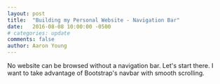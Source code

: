 ```yaml
---
layout: post
title:  "Building my Personal Website - Navigation Bar"
date:   2016-08-08 10:00:00 -0500
# categories: update
comments: false
author: Aaron Young
---
```


No website can be browsed without a navigation bar. Let's start there. I want
to take advantage of Bootstrap's navbar with smooth scrolling.
